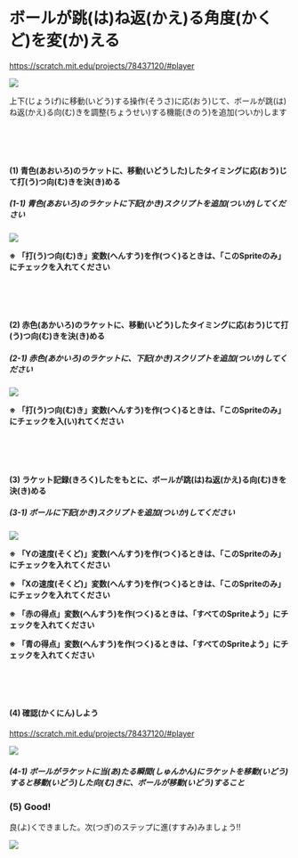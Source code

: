 # ボールが跳(は)ね返(かえ)る角度(かくど)を変(か)える
https://scratch.mit.edu/projects/78437120/#player

![](about.png)

上下(じょうげ)に移動(いどう)する操作(そうさ)に応(おう)じて、ボールが跳(は)ね返(かえ)る向(む)きを調整(ちょうせい)する機能(きのう)を追加(ついか)します

<br>
<br>
<br>

#### (1) 青色(あおいろ)のラケットに、移動(いどうした)したタイミングに応(おう)じて打(う)つ向(む)きを決(き)める

##### (1-1) 青色(あおいろ)のラケットに下記(かき)スクリプトを追加(ついか)してください
![](racket_script_004a.png)

**※ 「打(う)つ向(む)き」変数(へんすう)を作(つく)るときは、「このSpriteのみ」にチェックを入れてください**

<br>
<br>
<br>

#### (2) 赤色(あかいろ)のラケットに、移動(いどう)したタイミングに応(おう)じて打(う)つ向(む)きを決(き)める
##### (2-1) 赤色(あかいろ)のラケットに、下記(かき)スクリプトを追加(ついか)してください
![](racket_script_005a.png)

**※ 「打(う)つ向(む)き」変数(へんすう)を作(つく)るときは、「このSpriteのみ」にチェックを入(い)れてください**

<br>
<br>
<br>


#### (3) ラケット記録(きろく)したをもとに、ボールが跳(は)ね返(かえ)る向(む)きを決(き)める
##### (3-1) ボールに下記(かき)スクリプトを追加(ついか)してください
![](ball_script_005a.png)

**※ 「Yの速度(そくど)」変数(へんすう)を作(つく)るときは、「このSpriteのみ」にチェックを入れてください**

**※ 「Xの速度(そくど)」変数(へんすう)を作(つく)るときは、「このSpriteのみ」にチェックを入れてください**

**※ 「赤の得点」変数(へんすう)を作(つく)るときは、「すべてのSpriteよう」にチェックを入れてください**

**※ 「青の得点」変数(へんすう)を作(つく)るときは、「すべてのSpriteよう」にチェックを入れてください**

<br>
<br>
<br>

#### (4) 確認(かくにん)しよう
https://scratch.mit.edu/projects/78437120/#player

![](score_scratch_001a.png)

##### (4-1) ボールがラケットに当(あ)たる瞬間(しゅんかん)にラケットを移動(いどう)すると移動(いどう)した向(む)きに、ボールが移動(いどう)すること



### (5) Good!
良(よ)くできました。次(つぎ)のステップに進(すすみ)みましょう!!

![](../good.png)


